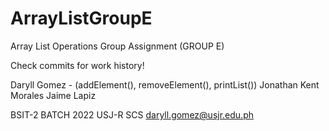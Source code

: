 # ArrayListGroupE
Array List Operations Group Assignment (GROUP E)

Check commits for work history!

Daryll Gomez - (addElement(), removeElement(), printList())
Jonathan Kent Morales
Jaime Lapiz


BSIT-2 BATCH 2022
USJ-R SCS
<daryll.gomez@usjr.edu.ph>
